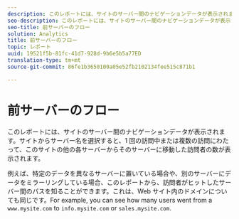 ```yaml
---
description: このレポートには、サイトのサーバー間のナビゲーションデータが表示されます。サイトからサーバー名を選択すると、1 回の訪問中または複数の訪問にわたって、このサイトの他の各サーバーからそのサーバーに移動した訪問者の数が表示されます。
seo-description: このレポートには、サイトのサーバー間のナビゲーションデータが表示されます。サイトからサーバー名を選択すると、1 回の訪問中または複数の訪問にわたって、このサイトの他の各サーバーからそのサーバーに移動した訪問者の数が表示されます。
seo-title: 前サーバーのフロー
solution: Analytics
title: 前サーバーのフロー
topic: レポート
uuid: 19521f5b-81fc-41d7-928d-9b6e5b5a77ED
translation-type: tm+mt
source-git-commit: 86fe1b3650100a05e52fb2102134fee515c871b1

---
```



# 前サーバーのフロー

このレポートには、サイトのサーバー間のナビゲーションデータが表示されます。サイトからサーバー名を選択すると、1 回の訪問中または複数の訪問にわたって、このサイトの他の各サーバーからそのサーバーに移動した訪問者の数が表示されます。

例えば、特定のデータを異なるサーバーに置いている場合や、別のサーバーにデータをミラーリングしている場合、このレポートから、訪問者がヒットしたサーバー間のパスを知ることができます。これは、Web サイト内のドメインについても同じです。For example, you can see how many users went from a `www.mysite.com` to `info.mysite.com` or `sales.mysite.com`.
